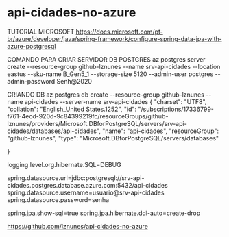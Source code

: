 # api-cidades-no-azure


TUTORIAL MICROSOFT
https://docs.microsoft.com/pt-br/azure/developer/java/spring-framework/configure-spring-data-jpa-with-azure-postgresql


COMANDO PARA CRIAR SERVIDOR DB POSTGRES
az postgres server create --resource-group github-lznunes --name srv-api-cidades --location eastus --sku-name B_Gen5_1 --storage-size 5120 --admin-user postgres --admin-password Senh@2020


CRIANDO DB
az postgres db create --resource-group github-lznunes --name api-cidades --server-name srv-api-cidades
{
  "charset": "UTF8",
  "collation": "English_United States.1252",
  "id": "/subscriptions/17336799-f761-4ecd-920d-9c84399219fc/resourceGroups/github-lznunes/providers/Microsoft.DBforPostgreSQL/servers/srv-api-cidades/databases/api-cidades",
  "name": "api-cidades",
  "resourceGroup": "github-lznunes",
  "type": "Microsoft.DBforPostgreSQL/servers/databases"
  
}


logging.level.org.hibernate.SQL=DEBUG

spring.datasource.url=jdbc:postgresql://srv-api-cidades.postgres.database.azure.com:5432/api-cidades
spring.datasource.username=usuario@srv-api-cidades
spring.datasource.password=senha

spring.jpa.show-sql=true
spring.jpa.hibernate.ddl-auto=create-drop


https://github.com/lznunes/api-cidades-no-azure
